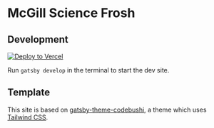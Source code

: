 # McGill Science Frosh

## Development

[![Deploy to Vercel](https://vercel.com/button)](https://vercel.com/import/project?template=https://github.com/vercel/vercel/tree/master/examples/gatsby)


Run `gatsby develop` in the terminal to start the dev site.

## Template

This site is based on [gatsby-theme-codebushi](https://github.com/codebushi/gatsby-theme-codebushi), a theme which uses [Tailwind CSS](https://tailwindcss.com/).
